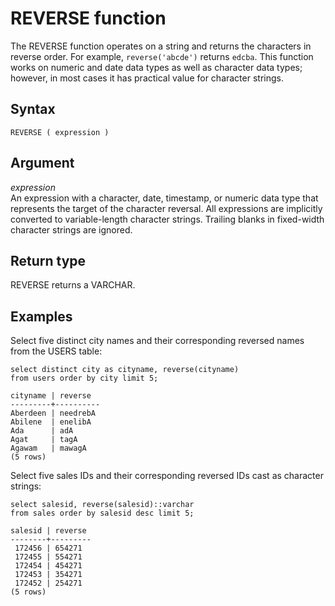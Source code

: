 # REVERSE function<a name="r_REVERSE"></a>

The REVERSE function operates on a string and returns the characters in reverse order\. For example, `reverse('abcde')` returns `edcba`\. This function works on numeric and date data types as well as character data types; however, in most cases it has practical value for character strings\. 

## Syntax<a name="r_REVERSE-synopsis"></a>

```
REVERSE ( expression )
```

## Argument<a name="r_REVERSE-argument"></a>

 *expression*   
An expression with a character, date, timestamp, or numeric data type that represents the target of the character reversal\. All expressions are implicitly converted to variable\-length character strings\. Trailing blanks in fixed\-width character strings are ignored\. 

## Return type<a name="r_REVERSE-return-type"></a>

REVERSE returns a VARCHAR\. 

## Examples<a name="r_REVERSE-examples"></a>

Select five distinct city names and their corresponding reversed names from the USERS table: 

```
select distinct city as cityname, reverse(cityname)
from users order by city limit 5;

cityname | reverse
---------+----------
Aberdeen | needrebA
Abilene  | enelibA
Ada      | adA
Agat     | tagA
Agawam   | mawagA
(5 rows)
```

Select five sales IDs and their corresponding reversed IDs cast as character strings: 

```
select salesid, reverse(salesid)::varchar
from sales order by salesid desc limit 5;

salesid | reverse
--------+---------
 172456 | 654271
 172455 | 554271
 172454 | 454271
 172453 | 354271
 172452 | 254271
(5 rows)
```